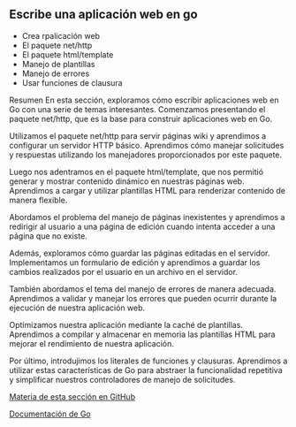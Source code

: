 ## Escribe una aplicación web en go

- Crea rpalicación web
- El paquete net/http
- El paquete html/template
- Manejo de plantillas
- Manejo de errores
- Usar funciones de clausura

Resumen
En esta sección, exploramos cómo escribir aplicaciones web en Go con una serie de temas interesantes. Comenzamos presentando el paquete net/http, que es la base para construir aplicaciones web en Go.

Utilizamos el paquete net/http para servir páginas wiki y aprendimos a configurar un servidor HTTP básico. Aprendimos cómo manejar solicitudes y respuestas utilizando los manejadores proporcionados por este paquete.

Luego nos adentramos en el paquete html/template, que nos permitió generar y mostrar contenido dinámico en nuestras páginas web. Aprendimos a cargar y utilizar plantillas HTML para renderizar contenido de manera flexible.

Abordamos el problema del manejo de páginas inexistentes y aprendimos a redirigir al usuario a una página de edición cuando intenta acceder a una página que no existe.

Además, exploramos cómo guardar las páginas editadas en el servidor. Implementamos un formulario de edición y aprendimos a guardar los cambios realizados por el usuario en un archivo en el servidor.

También abordamos el tema del manejo de errores de manera adecuada. Aprendimos a validar y manejar los errores que pueden ocurrir durante la ejecución de nuestra aplicación web.

Optimizamos nuestra aplicación mediante la caché de plantillas. Aprendimos a compilar y almacenar en memoria las plantillas HTML para mejorar el rendimiento de nuestra aplicación.

Por último, introdujimos los literales de funciones y clausuras. Aprendimos a utilizar estas características de Go para abstraer la funcionalidad repetitiva y simplificar nuestros controladores de manejo de solicitudes.

[Materia de esta sección en GitHub](https://github.com/alexroel/curso-golang/blob/main/sections/12-writing-web-aplications.md)

[Documentación de Go](https://go.dev/doc/articles/wiki/)
